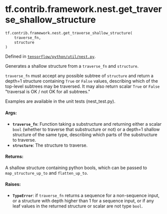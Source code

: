 <div itemscope itemtype="http://developers.google.com/ReferenceObject">
<meta itemprop="name" content="tf.contrib.framework.nest.get_traverse_shallow_structure" />
</div>

# tf.contrib.framework.nest.get_traverse_shallow_structure

``` python
tf.contrib.framework.nest.get_traverse_shallow_structure(
    traverse_fn,
    structure
)
```



Defined in [`tensorflow/python/util/nest.py`](https://www.tensorflow.org/code/tensorflow/python/util/nest.py).

Generates a shallow structure from a `traverse_fn` and `structure`.

`traverse_fn` must accept any possible subtree of `structure` and return
a depth=1 structure containing `True` or `False` values, describing which
of the top-level subtrees may be traversed.  It may also
return scalar `True` or `False` "traversal is OK / not OK for all subtrees."

Examples are available in the unit tests (nest_test.py).

#### Args:

* <b>`traverse_fn`</b>: Function taking a substructure and returning either a scalar
    `bool` (whether to traverse that substructure or not) or a depth=1
    shallow structure of the same type, describing which parts of the
    substructure to traverse.
* <b>`structure`</b>: The structure to traverse.


#### Returns:

A shallow structure containing python bools, which can be passed to
`map_structure_up_to` and `flatten_up_to`.


#### Raises:

* <b>`TypeError`</b>: if `traverse_fn` returns a sequence for a non-sequence input,
    or a structure with depth higher than 1 for a sequence input,
    or if any leaf values in the returned structure or scalar are not type
    `bool`.
